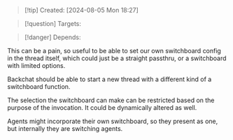 
>[!tip] Created: [2024-08-05 Mon 18:27]

>[!question] Targets: 

>[!danger] Depends: 

This can be a pain, so useful to be able to set our own switchboard config in the thread itself, which could just be a straight passthru, or a switchboard with limited options.

Backchat should be able to start a new thread with a different kind of a switchboard function.

The selection the switchboard can make can be restricted based on the purpose of the invocation.
It could be dynamically altered as well.

Agents might incorporate their own switchboard, so they present as one, but internally they are switching agents.